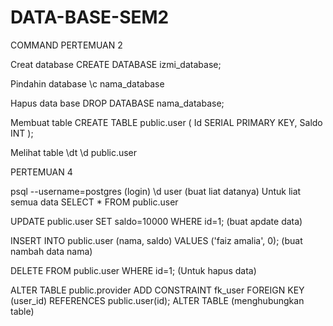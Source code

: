 # DATA-BASE-SEM2
COMMAND 
PERTEMUAN 2

Creat database
CREATE DATABASE izmi_database;

Pindahin database
\c nama_database

Hapus data base 
DROP DATABASE nama_database;

Membuat table
CREATE TABLE public.user (
Id SERIAL PRIMARY KEY,
Saldo INT );

Melihat table
\dt
\d public.user

 PERTEMUAN 4

psql --username=postgres (login)
 \d user (buat liat datanya)
Untuk liat semua data
SELECT * FROM public.user

UPDATE public.user SET saldo=10000 WHERE id=1;
(buat apdate data)

  INSERT INTO public.user (nama, saldo) VALUES ('faiz amalia', 0);
(buat nambah data nama)

DELETE FROM public.user WHERE id=1;
(Untuk hapus data)

 ALTER TABLE public.provider ADD CONSTRAINT fk_user FOREIGN KEY (user_id) REFERENCES public.user(id);
ALTER TABLE
(menghubungkan table)




